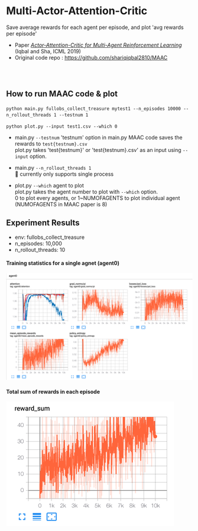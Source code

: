 # Multi-Actor-Attention-Critic
Save average rewards for each agent per episode, and plot 'avg rewards per episode'
<br>

* Paper [*Actor-Attention-Critic for Multi-Agent Reinforcement Learning*](https://arxiv.org/abs/1810.02912) (Iqbal and Sha, ICML 2019)
* Original code repo : https://github.com/shariqiqbal2810/MAAC
<br>
<br>

## How to run MAAC code & plot
`python main.py fullobs_collect_treasure mytest1 --n_episodes 10000 --n_rollout_threads 1 --testnum 1`  

`python plot.py --input test1.csv --which 0`
<br>
- main.py `--testnum`
'testnum' option in main.py MAAC code saves the rewards to `test{testnum}.csv`  
plot.py takes 'test{testnum}' or 'test{testnum}.csv' as an input using `--input` option.

- main.py `--n_rollout_threads 1`  
🚨 currently only supports single process

- plot.py `--which` agent to plot  
plot.py takes the agent number to plot with `--which` option.  
0 to plot every agents, or 1~NUMOFAGENTS to plot individual agent 
(NUMOFAGENTS in MAAC paper is 8)

## Experiment Results
* env: fullobs_collect_treasure
* n_episodes: 10,000
* n_rollout_threads: 10

#### Training statistics for a single agnet (agent0)
![agent0](./imgs/agent0.png)

#### Total sum of rewards in each episode
![reward_sum](./imgs/reward_sum.png)